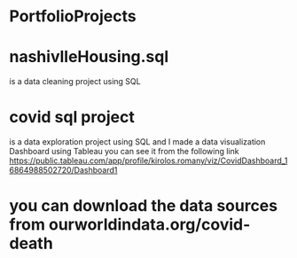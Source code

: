 # PortfolioProjects
# nashivlleHousing.sql
  is a data cleaning project using SQL
# covid sql project
  is a data exploration project using SQL
  and I made a data visualization Dashboard using Tableau
  you can see it from the following link
  https://public.tableau.com/app/profile/kirolos.romany/viz/CovidDashboard_16864988502720/Dashboard1
  
# you can download the data sources from ourworldindata.org/covid-death
